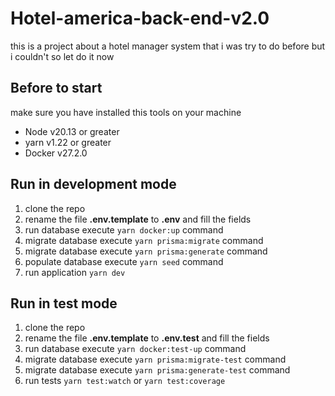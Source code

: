 # Hotel-america-back-end-v2.0
this is a project about a hotel manager system that i was try to do before but i couldn't so let do it now


## Before to start

make sure you have installed this tools on your machine

* Node v20.13 or greater
* yarn v1.22 or greater
* Docker v27.2.0


## Run in development mode

1. clone the repo
2. rename the file __.env.template__ to __.env__ and fill the fields
3. run database execute ```yarn docker:up``` command
4. migrate database execute ```yarn prisma:migrate``` command
4. migrate database execute ```yarn prisma:generate``` command
5. populate database execute ```yarn seed``` command
6. run application ```yarn dev```

## Run in test mode

1. clone the repo
2. rename the file __.env.template__ to __.env.test__ and fill the fields
3. run database execute ```yarn docker:test-up``` command
4. migrate database execute ```yarn prisma:migrate-test``` command
4. migrate database execute ```yarn prisma:generate-test``` command
5. run tests ```yarn test:watch``` or ```yarn test:coverage```
